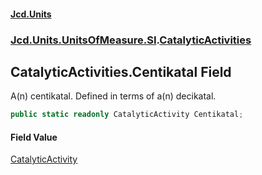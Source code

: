 #### [Jcd.Units](index.md 'index')
### [Jcd.Units.UnitsOfMeasure.SI](Jcd.Units.UnitsOfMeasure.SI.md 'Jcd.Units.UnitsOfMeasure.SI').[CatalyticActivities](Jcd.Units.UnitsOfMeasure.SI.CatalyticActivities.md 'Jcd.Units.UnitsOfMeasure.SI.CatalyticActivities')

## CatalyticActivities.Centikatal Field

A(n) centikatal. Defined in terms of a(n) decikatal.

```csharp
public static readonly CatalyticActivity Centikatal;
```

#### Field Value
[CatalyticActivity](Jcd.Units.UnitTypes.CatalyticActivity.md 'Jcd.Units.UnitTypes.CatalyticActivity')